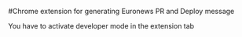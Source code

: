 #Chrome extension for generating Euronews PR and Deploy message

You have to activate developer mode in the extension tab